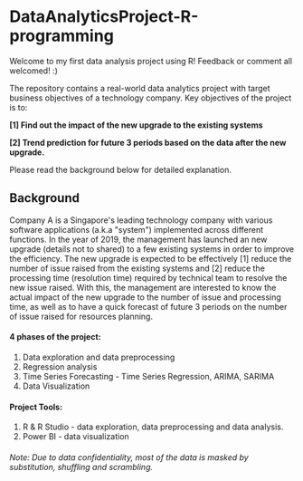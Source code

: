# DataAnalyticsProject-R-programming
Welcome to my first data analysis project using R! Feedback or comment all welcomed! :)

The repository contains a real-world data analytics project with target business objectives of a technology company. 
Key objectives of the project is to:

**[1] Find out the impact of the new upgrade to the existing systems**

**[2] Trend prediction for future 3 periods based on the data after  the new upgrade.** 

Please read the background below for detailed explanation. 


## Background
Company A is a Singapore's leading technology company with various software applications (a.k.a "system") implemented across different functions. In the year of 2019, the management has launched an new upgrade (details not to shared) to a few existing systems in order to improve the efficiency. The new upgrade is expected to be effectively [1] reduce the number of issue raised from the existing systems and [2] reduce the processing time (resolution time) required by technical team to resolve the new issue raised. With this, the management are interested to know the actual impact of the new upgrade to the number of issue and processing time, as well as to have a quick forecast of future 3 periods on the number of issue raised for resources planning. 

#### **4 phases of the project:**
1. Data exploration and data preprocessing
2. Regression analysis 
3. Time Series Forecasting - Time Series Regression, ARIMA, SARIMA
4. Data Visualization

#### **Project Tools:**
1. R & R Studio - data exploration, data preprocessing and data analysis. 
2. Power BI - data visualization 

###### Note: Due to data confidentiality, most of the data is masked by substitution, shuffling and scrambling. 

